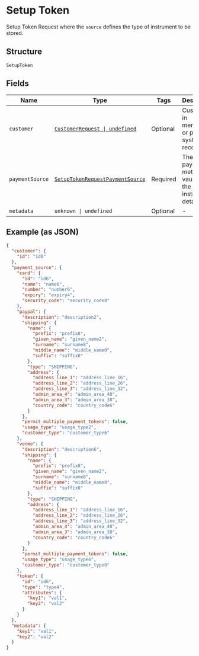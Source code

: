 
# Setup Token

Setup Token Request where the `source` defines the type of instrument to be stored.

## Structure

`SetupToken`

## Fields

| Name | Type | Tags | Description |
|  --- | --- | --- | --- |
| `customer` | [`CustomerRequest \| undefined`](../../doc/models/customer-request.md) | Optional | Customer in merchant's or partner's system of records. |
| `paymentSource` | [`SetupTokenRequestPaymentSource`](../../doc/models/setup-token-request-payment-source.md) | Required | The payment method to vault with the instrument details. |
| `metadata` | `unknown \| undefined` | Optional | - |

## Example (as JSON)

```json
{
  "customer": {
    "id": "id0"
  },
  "payment_source": {
    "card": {
      "id": "id6",
      "name": "name6",
      "number": "number6",
      "expiry": "expiry4",
      "security_code": "security_code8"
    },
    "paypal": {
      "description": "description2",
      "shipping": {
        "name": {
          "prefix": "prefix8",
          "given_name": "given_name2",
          "surname": "surname8",
          "middle_name": "middle_name0",
          "suffix": "suffix0"
        },
        "type": "SHIPPING",
        "address": {
          "address_line_1": "address_line_16",
          "address_line_2": "address_line_26",
          "address_line_3": "address_line_32",
          "admin_area_4": "admin_area_40",
          "admin_area_3": "admin_area_38",
          "country_code": "country_code6"
        }
      },
      "permit_multiple_payment_tokens": false,
      "usage_type": "usage_type2",
      "customer_type": "customer_type6"
    },
    "venmo": {
      "description": "description6",
      "shipping": {
        "name": {
          "prefix": "prefix8",
          "given_name": "given_name2",
          "surname": "surname8",
          "middle_name": "middle_name0",
          "suffix": "suffix0"
        },
        "type": "SHIPPING",
        "address": {
          "address_line_1": "address_line_16",
          "address_line_2": "address_line_26",
          "address_line_3": "address_line_32",
          "admin_area_4": "admin_area_40",
          "admin_area_3": "admin_area_38",
          "country_code": "country_code6"
        }
      },
      "permit_multiple_payment_tokens": false,
      "usage_type": "usage_type6",
      "customer_type": "customer_type0"
    },
    "token": {
      "id": "id6",
      "type": "type4",
      "attributes": {
        "key1": "val1",
        "key2": "val2"
      }
    }
  },
  "metadata": {
    "key1": "val1",
    "key2": "val2"
  }
}
```

